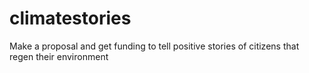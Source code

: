 # climatestories
Make a proposal and get funding to tell positive stories of citizens that regen their environment
